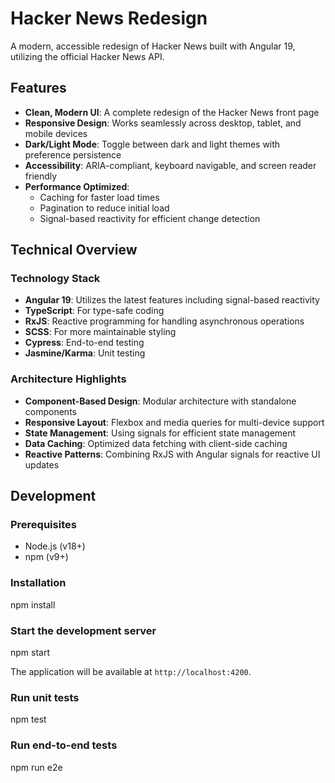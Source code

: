 # Hacker News Redesign

A modern, accessible redesign of Hacker News built with Angular 19, utilizing the official Hacker News API.

## Features

- **Clean, Modern UI**: A complete redesign of the Hacker News front page
- **Responsive Design**: Works seamlessly across desktop, tablet, and mobile devices
- **Dark/Light Mode**: Toggle between dark and light themes with preference persistence
- **Accessibility**: ARIA-compliant, keyboard navigable, and screen reader friendly
- **Performance Optimized**:
  - Caching for faster load times
  - Pagination to reduce initial load
  - Signal-based reactivity for efficient change detection

## Technical Overview

### Technology Stack

- **Angular 19**: Utilizes the latest features including signal-based reactivity
- **TypeScript**: For type-safe coding
- **RxJS**: Reactive programming for handling asynchronous operations
- **SCSS**: For more maintainable styling
- **Cypress**: End-to-end testing
- **Jasmine/Karma**: Unit testing

### Architecture Highlights

- **Component-Based Design**: Modular architecture with standalone components
- **Responsive Layout**: Flexbox and media queries for multi-device support
- **State Management**: Using signals for efficient state management
- **Data Caching**: Optimized data fetching with client-side caching
- **Reactive Patterns**: Combining RxJS with Angular signals for reactive UI updates

## Development

### Prerequisites

- Node.js (v18+)
- npm (v9+)

### Installation

npm install

### Start the development server

npm start

The application will be available at `http://localhost:4200`.

### Run unit tests

npm test

### Run end-to-end tests

npm run e2e
